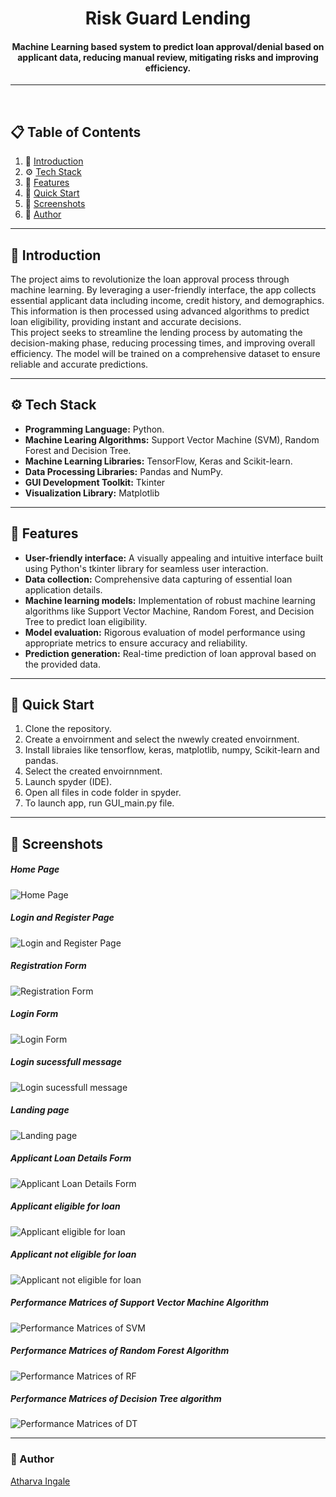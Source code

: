 <h1 align='center'> Risk Guard Lending </h1>

<h4 align='center'> Machine Learning based system to predict loan approval/denial based on applicant data, reducing manual review, mitigating risks and improving efficiency. </h4>

<hr>

<br />

## 📋 <a name="table">Table of Contents</a>

1. 🤖 [Introduction](#introduction)
2. ⚙️ [Tech Stack](#tech-stack)
3. 🔋 [Features](#features)
4. 🤸 [Quick Start](#quick-start)
5. 📱 [Screenshots](#screenshot)
6. 🔗 [Author](#author)

<hr>

## <a name="introduction">🤖 Introduction </a>
The project aims to revolutionize the loan approval process through machine learning. By leveraging a user-friendly interface, the app collects essential applicant data including income, credit history, and demographics. This information is then processed using advanced algorithms to predict loan eligibility, providing instant and accurate decisions.
<br />
This project seeks to streamline the lending process by automating the decision-making phase, reducing processing times, and improving overall efficiency. The model will be trained on a comprehensive dataset to ensure reliable and accurate predictions.

<hr>

## <a name="tech-stack">⚙️ Tech Stack</a>
- **Programming Language:** Python.
- **Machine Learing Algorithms:** Support Vector Machine (SVM), Random Forest and Decision Tree.
- **Machine Learning Libraries:** TensorFlow, Keras and Scikit-learn.
- **Data Processing Libraries:** Pandas and NumPy.
- **GUI Development Toolkit:** Tkinter
- **Visualization Library:** Matplotlib

<hr>

## <a name="features">🔋 Features</a>
- **User-friendly interface:** A visually appealing and intuitive interface built using Python's tkinter library for seamless user interaction.
- **Data collection:** Comprehensive data capturing of essential loan application details.
- **Machine learning models:** Implementation of robust machine learning algorithms like Support Vector Machine, Random Forest, and Decision Tree to predict loan eligibility.
- **Model evaluation:** Rigorous evaluation of model performance using appropriate metrics to ensure accuracy and reliability.
- **Prediction generation:** Real-time prediction of loan approval based on the provided data.

<hr>

## <a name="quick-start">🤸 Quick Start</a>
1. Clone the repository.
2. Create a envoirnment and select the nwewly created envoirnment.
3. Install libraies like tensorflow, keras, matplotlib, numpy, Scikit-learn and pandas.
4. Select the created envoirnnment.
5. Launch spyder (IDE).
6. Open all files in code folder in spyder.
7. To launch app, run GUI_main.py file.

<hr>

## <a name="screenshot">📱 Screenshots </a>

##### Home Page
![Home Page](https://github.com/AtharvaIngale/Loan-Prediction-System/assets/94461630/2ab0d41e-2637-45c3-9098-8e579e887265)

##### Login and Register Page
![Login and Register Page](https://github.com/AtharvaIngale/Loan-Prediction-System/assets/94461630/b467d56b-8cda-43cb-8691-33f942f564ec)

##### Registration Form
![Registration Form](https://github.com/AtharvaIngale/Loan-Prediction-System/assets/94461630/1b1d6234-be25-4b5d-871a-5fbcf961b661)

##### Login Form
![Login Form](https://github.com/AtharvaIngale/Loan-Prediction-System/assets/94461630/42865090-3860-4d08-b4e2-5b81386502c8)

##### Login sucessfull message
![Login sucessfull message](https://github.com/AtharvaIngale/Loan-Prediction-System/assets/94461630/e78a5179-4e81-45ae-90bf-e48891406294)

##### Landing page
![Landing page](https://github.com/AtharvaIngale/Loan-Prediction-System/assets/94461630/837306d3-9cc8-4d0f-a579-10e5d7bb9278)

##### Applicant Loan Details Form
![Applicant Loan Details Form](https://github.com/AtharvaIngale/Loan-Prediction-System/assets/94461630/b1380d33-8f3d-4b78-a87a-17df741b2575)

##### Applicant eligible for loan
![Applicant eligible for loan](https://github.com/AtharvaIngale/Loan-Prediction-System/assets/94461630/6b1d083a-e07e-4fcd-901c-0d2538d78056)

##### Applicant not eligible for loan
![Applicant not eligible for loan](https://github.com/AtharvaIngale/Loan-Prediction-System/assets/94461630/92573a28-9ace-43eb-bcb6-4a7a4a33f866)

##### Performance Matrices of Support Vector Machine Algorithm
![Performance Matrices of SVM](https://github.com/AtharvaIngale/Loan-Prediction-System/assets/94461630/026d56d6-f49f-49a5-9763-12f56b478562)

##### Performance Matrices of Random Forest Algorithm
![Performance Matrices of RF](https://github.com/AtharvaIngale/Loan-Prediction-System/assets/94461630/2a8983b3-f90b-45f7-a5f5-65cd35220c2f)

##### Performance Matrices of Decision Tree algorithm
![Performance Matrices of DT](https://github.com/AtharvaIngale/Loan-Prediction-System/assets/94461630/aad7b391-438b-499b-9038-75c104df390a)

<hr>

### <a name="author">🔗 Author </a>
[Atharva Ingale](https://github.com/AtharvaIngale)


